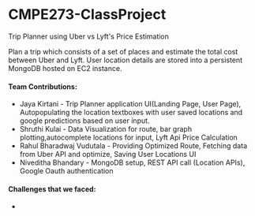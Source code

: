 # CMPE273-ClassProject
Trip Planner using Uber vs Lyft's Price Estimation

Plan a trip which consists of a set of places and estimate the total cost between Uber and Lyft.
User location details are stored into a persistent MongoDB hosted on EC2 instance.

#### Team Contributions:

* Jaya Kirtani - Trip Planner application UI(Landing Page, User Page), Autopopulating the location textboxes with user saved locations and google predictions based on user input. 
* Shruthi Kulai - Data Visualization for route, bar graph plotting,autocomplete locations for input, Lyft Api Price Calculation
* Rahul Bharadwaj Vudutala - Providing Optimized Route, Fetching data from Uber API and optimize, Saving User Locations UI
* Niveditha Bhandary - MongoDB setup, REST API call (Location APIs), Google Oauth authentication

#### Challenges that we faced:
* 
